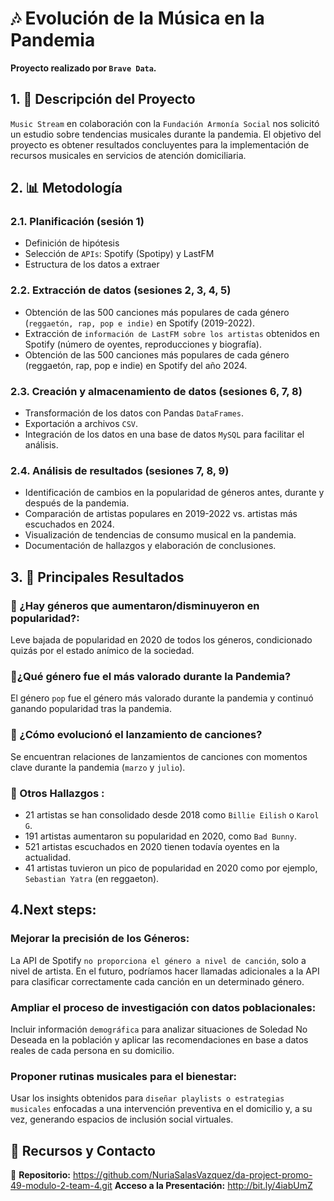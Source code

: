 #  🎶 Evolución de la Música en la Pandemia
**Proyecto realizado por `Brave Data`.**

## 1. 📍 Descripción del Proyecto

`Music Stream` en colaboración con la `Fundación Armonía Social` nos solicitó un estudio sobre tendencias musicales durante la pandemia. El objetivo del proyecto es obtener resultados concluyentes para la implementación de recursos musicales en servicios de atención domiciliaria.


## 2. 📊 Metodología

### 2.1. Planificación (sesión 1)
- Definición de hipótesis
- Selección de `APIs`: Spotify (Spotipy) y LastFM
- Estructura de los datos a extraer

### 2.2. Extracción de datos (sesiones 2, 3, 4, 5)
- Obtención de las 500 canciones más populares de cada género (`reggaetón, rap, pop e indie)` en Spotify (2019-2022).
- Extracción de `información de LastFM sobre los artistas` obtenidos en Spotify (número de oyentes, reproducciones y biografía).
- Obtención de las 500 canciones más populares de cada género (reggaetón, rap, pop e indie) en Spotify del año 2024.

### 2.3. Creación y almacenamiento de datos (sesiones 6, 7, 8) 
- Transformación de los datos con Pandas `DataFrames`.
- Exportación a archivos `CSV`.
- Integración de los datos en una base de datos `MySQL` para facilitar el análisis.

### 2.4. Análisis de resultados (sesiones 7, 8, 9) 
- Identificación de cambios en la popularidad de géneros antes, durante y después de la pandemia.
- Comparación de artistas populares en 2019-2022 vs. artistas más escuchados en 2024.
- Visualización de tendencias de consumo musical en la pandemia.
- Documentación de hallazgos y elaboración de conclusiones.


## 3.  📌 Principales Resultados

### 🎼  ¿Hay géneros que aumentaron/disminuyeron en popularidad?:

Leve bajada de popularidad en 2020 de todos los géneros, condicionado quizás por el estado anímico de la sociedad.

### 🎤¿Qué género fue el más valorado durante la Pandemia?

El género `pop` fue el género más valorado durante la pandemia y continuó ganando popularidad tras la pandemia.

### 📆 ¿Cómo evolucionó el lanzamiento de canciones?

Se encuentran relaciones de lanzamientos de canciones con momentos clave durante la pandemia (`marzo` y `julio`).

### 🚀 Otros Hallazgos :
- 21 artistas se han consolidado desde 2018 como `Billie Eilish` o `Karol G`.
- 191 artistas aumentaron su popularidad en 2020, como `Bad Bunny`.
- 521 artistas escuchados en 2020 tienen todavía oyentes en la actualidad.
- 41 artistas tuvieron un pico de popularidad en 2020 como por ejemplo, `Sebastian Yatra` (en reggaeton).


## 4.Next steps:
### Mejorar la precisión de los Géneros: 
La API de Spotify `no proporciona el género a nivel de canción`, solo a nivel de artista. En el futuro, podríamos hacer llamadas adicionales a la API para clasificar correctamente cada canción en un determinado género.  

### Ampliar el proceso de investigación con datos poblacionales:
Incluir información `demográfica` para analizar situaciones de Soledad No Deseada en la población y aplicar las recomendaciones en base a datos reales de cada persona en su domicilio.

### Proponer rutinas musicales para el bienestar:
Usar los insights obtenidos para `diseñar playlists o estrategias musicales` enfocadas a una intervención preventiva en el domicilio y, a su vez, generando espacios de inclusión social virtuales.
 
## 📎 Recursos y Contacto  
📂 **Repositorio:** https://github.com/NuriaSalasVazquez/da-project-promo-49-modulo-2-team-4.git
   **Acceso a la Presentación:** http://bit.ly/4iabUmZ
